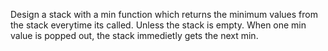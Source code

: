 Design a stack with a min function which returns the minimum values from the stack 
everytime its called. Unless the stack is empty. When one min value is popped out, the stack immedietly gets the next min. 
